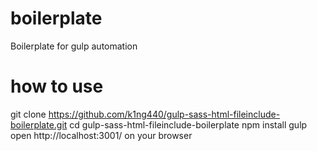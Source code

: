 # boilerplate
Boilerplate for gulp automation


# how to use
git clone https://github.com/k1ng440/gulp-sass-html-fileinclude-boilerplate.git
cd gulp-sass-html-fileinclude-boilerplate
npm install
gulp
open http://localhost:3001/ on your browser